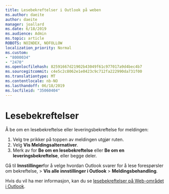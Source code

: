 ```yaml
---
title: Lesebekreftelser i Outlook på weben
ms.author: daeite
author: daeite
manager: joallard
ms.date: 6/18/2019
ms.audience: Admin
ms.topic: article
ROBOTS: NOINDEX, NOFOLLOW
localization_priority: Normal
ms.custom:
- "8000034"
- "2470"
ms.openlocfilehash: 82591667d21902b43049f61c977017a9d4bec4b7
ms.sourcegitcommit: c4e5c2c8062e1e0423c9c712fa222990da731f00
ms.translationtype: MT
ms.contentlocale: nb-NO
ms.lasthandoff: 06/18/2019
ms.locfileid: "35060404"
---
```

# <a name="read-receipts"></a>Lesebekreftelser

Å be om en lesebekreftelse eller leveringsbekreftelse for meldingen:

1. Velg tre prikker på toppen av meldingen utgjør ruten.
1. Velg **Vis Meldingsalternativer**.
1. Merk av for **Be om en lesebekreftelse** eller **Be om en leveringsbekreftelse**, eller begge deler.

Gå til **Innstillinger**for å velge hvordan Outlook svarer for å lese forespørsler om bekreftelse, > **Vis alle innstillinger i Outlook** > **Meldingsbehandling**.

Hvis du vil ha mer informasjon, kan du se [lesebekreftelser på Web-området i Outlook](https://support.office.com/article/e09af74d-3519-45fc-a680-37a538a92157).